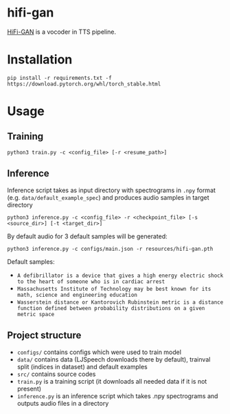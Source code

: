 # hifi-gan
 [HiFi-GAN](https://arxiv.org/pdf/2010.05646.pdf) is a vocoder in TTS pipeline. 

# Installation
```shell
pip install -r requirements.txt -f https://download.pytorch.org/whl/torch_stable.html
```

# Usage
## Training
```shell
python3 train.py -c <config_file> [-r <resume_path>]
```

## Inference
Inference script takes as input directory with spectrograms in `.npy` format (e.g. `data/default_example_spec`)
and produces audio samples in target directory
```shell
python3 inference.py -c <config_file> -r <checkpoint_file> [-s <source_dir>] [-t <target_dir>]
```

By default audio for 3 default samples will be generated:
```shell
python3 inference.py -c configs/main.json -r resources/hifi-gan.pth
```

Default samples:
* `A defibrillator is a device that gives a high energy electric shock to the heart of someone who is in cardiac arrest`
* `Massachusetts Institute of Technology may be best known for its math, science and engineering education`
* `Wasserstein distance or Kantorovich Rubinstein metric is a distance function defined between probability distributions on a given metric space`

## Project structure
* `configs/` contains configs which were used to train model
* `data/` contains data (LJSpeech downloads there by default), trainval split (indices in dataset) and default examples
* `src/` contains source codes
* `train.py` is a training script (it downloads all needed data if it is not present)
* `inference.py` is an inference script which takes .npy spectrograms and outputs audio files in a directory